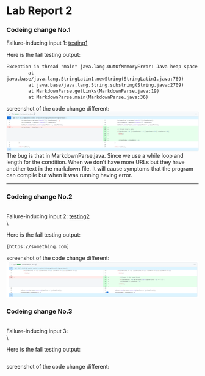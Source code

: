 # Lab Report 2

### Codeing change No.1


Failure-inducing input 1: [testing1](https://github.com/TerryYan26/markdown-parser/blob/087e507db8671a80f9b123bd9d88e5fd141dfe6b/testing1.md)


Here is the fail testing output:
```
Exception in thread "main" java.lang.OutOfMemoryError: Java heap space
        at java.base/java.lang.StringLatin1.newString(StringLatin1.java:769)
        at java.base/java.lang.String.substring(String.java:2709)
        at MarkdownParse.getLinks(MarkdownParse.java:19)
        at MarkdownParse.main(MarkdownParse.java:36)
```
screenshot of the code change different:
![image1](lab2/testing1.png)
The bug is that in MarkdownParse.java. Since we use a while loop and length for the condition.  When we don't have more URLs but they have another text in the markdown file. It will cause symptoms that the program can compile but when it was running having error.


---
### Codeing change No.2
\
Failure-inducing input 2: [testing2](https://github.com/TerryYan26/markdown-parser/blob/087e507db8671a80f9b123bd9d88e5fd141dfe6b/testing2.md)
\
\

Here is the fail testing output:
```
[https://something.com]
```
screenshot of the code change different:
![image2](lab2/testing2.png)

### Codeing change No.3
\
Failure-inducing input 3: 
\
\

Here is the fail testing output:
```

```
screenshot of the code change different:


